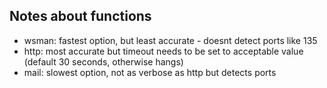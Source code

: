 ## Notes about functions
- wsman: fastest option, but least accurate - doesnt detect ports like 135
- http: most accurate but timeout needs to be set to acceptable value (default 30 seconds, otherwise hangs)
- mail: slowest option, not as verbose as http but detects ports
